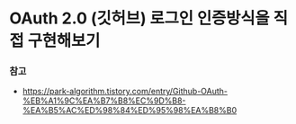 # OAuth 2.0 (깃허브) 로그인 인증방식을 직접 구현해보기   

### 참고 

- https://park-algorithm.tistory.com/entry/Github-OAuth-%EB%A1%9C%EA%B7%B8%EC%9D%B8-%EA%B5%AC%ED%98%84%ED%95%98%EA%B8%B0